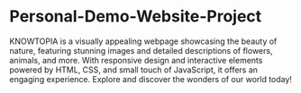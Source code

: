 # Personal-Demo-Website-Project
KNOWTOPIA is a visually appealing webpage showcasing the beauty of nature, featuring stunning images and detailed descriptions of flowers, animals, and more. With responsive design and interactive elements powered by HTML, CSS, and small touch of JavaScript, it offers an engaging experience. Explore and discover the wonders of our world today!
